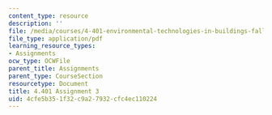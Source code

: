 ```yaml
---
content_type: resource
description: ''
file: /media/courses/4-401-environmental-technologies-in-buildings-fall-2018/4cfe5b351f32c9a27932cfc4ec110224_MIT4_401f18_assignment3.pdf
file_type: application/pdf
learning_resource_types:
- Assignments
ocw_type: OCWFile
parent_title: Assignments
parent_type: CourseSection
resourcetype: Document
title: 4.401 Assignment 3
uid: 4cfe5b35-1f32-c9a2-7932-cfc4ec110224
---
```

